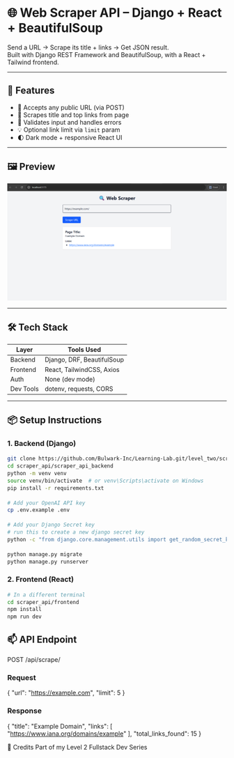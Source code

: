 # 🌐 Web Scraper API – Django + React + BeautifulSoup

Send a URL → Scrape its title + links → Get JSON result.  
Built with Django REST Framework and BeautifulSoup, with a React + Tailwind frontend.

---

## 🚀 Features

- 🧠 Accepts any public URL (via POST)
- 🔗 Scrapes title and top links from page
- 🧼 Validates input and handles errors
- 💡 Optional link limit via `limit` param
- 🌓 Dark mode + responsive React UI

---

## 🖼️ Preview

![screenshot](./scraper-api.png)

---

## 🛠️ Tech Stack

| Layer      | Tools Used                 |
|------------|----------------------------|
| Backend    | Django, DRF, BeautifulSoup |
| Frontend   | React, TailwindCSS, Axios  |
| Auth       | None (dev mode)            |
| Dev Tools  | dotenv, requests, CORS     |

---

## 📦 Setup Instructions

### 1. Backend (Django)

```bash
git clone https://github.com/Bulwark-Inc/Learning-Lab.git/level_two/scraper_api
cd scraper_api/scraper_api_backend
python -m venv venv
source venv/bin/activate  # or venv\Scripts\activate on Windows
pip install -r requirements.txt

# Add your OpenAI API key
cp .env.example .env

# Add your Django Secret key
# run this to create a new django secret key
python -c "from django.core.management.utils import get_random_secret_key; print(get_random_secret_key())" # add to ur .env

python manage.py migrate
python manage.py runserver
```

### 2. Frontend (React)
```bash
# In a different terminal
cd scraper_api/frontend
npm install
npm run dev
```

## 📫 API Endpoint
POST /api/scrape/

### Request
{
  "url": "https://example.com",
  "limit": 5
}


### Response
{
  "title": "Example Domain",
  "links": [
    "https://www.iana.org/domains/example"
  ],
  "total_links_found": 15
}

🎯 Credits
Part of my Level 2 Fullstack Dev Series